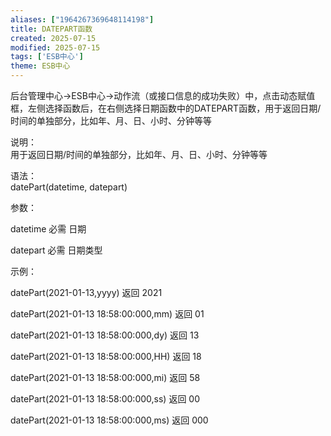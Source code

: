 ```yaml
---
aliases: ["1964267369648114198"]
title: DATEPART函数
created: 2025-07-15
modified: 2025-07-15
tags: ['ESB中心']
theme: ESB中心
---
```


后台管理中心->ESB中心->动作流（或接口信息的成功失败）中，点击动态赋值框，左侧选择函数后，在右侧选择日期函数中的DATEPART函数，用于返回日期/时间的单独部分，比如年、月、日、小时、分钟等等

说明：  
用于返回日期/时间的单独部分，比如年、月、日、小时、分钟等等  

语法：  
datePart(datetime, datepart)

参数：

datetime 必需 日期

datepart 必需 日期类型

示例：

datePart(2021-01-13,yyyy) 返回 2021

datePart(2021-01-13 18:58:00:000,mm) 返回 01

datePart(2021-01-13 18:58:00:000,dy) 返回 13

datePart(2021-01-13 18:58:00:000,HH) 返回 18

datePart(2021-01-13 18:58:00:000,mi) 返回 58

datePart(2021-01-13 18:58:00:000,ss) 返回 00

datePart(2021-01-13 18:58:00:000,ms) 返回 000